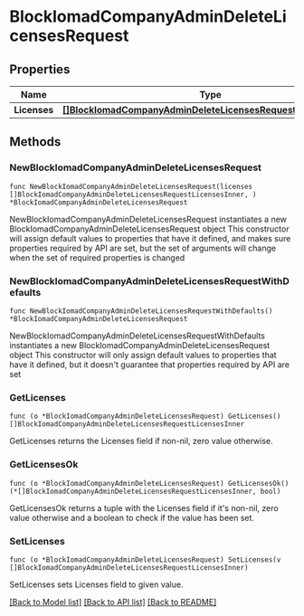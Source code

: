 # BlockIomadCompanyAdminDeleteLicensesRequest

## Properties

Name | Type | Description | Notes
------------ | ------------- | ------------- | -------------
**Licenses** | [**[]BlockIomadCompanyAdminDeleteLicensesRequestLicensesInner**](BlockIomadCompanyAdminDeleteLicensesRequestLicensesInner.md) |  | 

## Methods

### NewBlockIomadCompanyAdminDeleteLicensesRequest

`func NewBlockIomadCompanyAdminDeleteLicensesRequest(licenses []BlockIomadCompanyAdminDeleteLicensesRequestLicensesInner, ) *BlockIomadCompanyAdminDeleteLicensesRequest`

NewBlockIomadCompanyAdminDeleteLicensesRequest instantiates a new BlockIomadCompanyAdminDeleteLicensesRequest object
This constructor will assign default values to properties that have it defined,
and makes sure properties required by API are set, but the set of arguments
will change when the set of required properties is changed

### NewBlockIomadCompanyAdminDeleteLicensesRequestWithDefaults

`func NewBlockIomadCompanyAdminDeleteLicensesRequestWithDefaults() *BlockIomadCompanyAdminDeleteLicensesRequest`

NewBlockIomadCompanyAdminDeleteLicensesRequestWithDefaults instantiates a new BlockIomadCompanyAdminDeleteLicensesRequest object
This constructor will only assign default values to properties that have it defined,
but it doesn't guarantee that properties required by API are set

### GetLicenses

`func (o *BlockIomadCompanyAdminDeleteLicensesRequest) GetLicenses() []BlockIomadCompanyAdminDeleteLicensesRequestLicensesInner`

GetLicenses returns the Licenses field if non-nil, zero value otherwise.

### GetLicensesOk

`func (o *BlockIomadCompanyAdminDeleteLicensesRequest) GetLicensesOk() (*[]BlockIomadCompanyAdminDeleteLicensesRequestLicensesInner, bool)`

GetLicensesOk returns a tuple with the Licenses field if it's non-nil, zero value otherwise
and a boolean to check if the value has been set.

### SetLicenses

`func (o *BlockIomadCompanyAdminDeleteLicensesRequest) SetLicenses(v []BlockIomadCompanyAdminDeleteLicensesRequestLicensesInner)`

SetLicenses sets Licenses field to given value.



[[Back to Model list]](../README.md#documentation-for-models) [[Back to API list]](../README.md#documentation-for-api-endpoints) [[Back to README]](../README.md)



